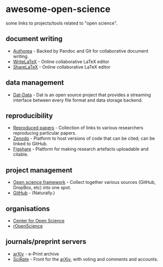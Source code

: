 awesome-open-science
====================

some links to projects/tools related to "open science".


document writing
--

  - [Authorea](http://authorea.com/) - Backed by Pandoc and Git for collaborative document writing.
  - [WriteLaTeX](https://www.writelatex.com/) - Online collaborative LaTeX editor
  - [ShareLaTeX](https://www.sharelatex.com/) - Online collaborative LaTeX editor


data management
--

  - [Dat-Data](http://dat-data.com/) - Dat is an open source project that provides a streaming interface between every file format and data storage backend.
  

reproducibility
--

  - [Reproduced papers](http://reproduced-papers.github.io/) - Collection of links to various researchers reproducing particular papers.
  - [Zenodo](https://zenodo.org/) - Platform to host versions of code that can be cited; can be linked to GitHub.
  - [Figshare](http://figshare.com/) - Platform for making research artefacts uploadable and citable.


project management
--

  - [Open science framework](http://osf.io/) - Collect together various sources (GitHub, DropBox, etc) into one spot.
  - [GitHub](https://github.com) - (Naturally.)


organisations
--

  - [Center for Open Science](http://cos.io/)
  - [rOpenScience](http://ropensci.org/)


journals/preprint servers
--

  - [arXiv](http://arxiv.org) - e-Print archive
  - [SciRate](https://scirate.com/) - Front for the [arXiv](http://arxiv.org/), with voting and comments and accounts.
